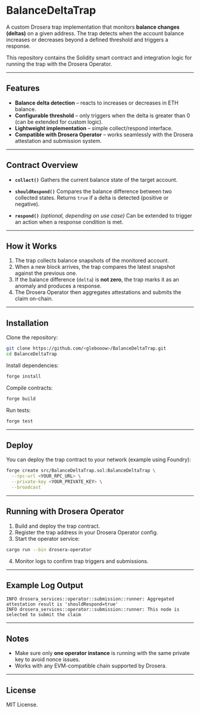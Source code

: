# BalanceDeltaTrap

A custom Drosera trap implementation that monitors **balance changes (deltas)** on a given address.
The trap detects when the account balance increases or decreases beyond a defined threshold and triggers a response.

This repository contains the Solidity smart contract and integration logic for running the trap with the Drosera Operator.

---

## Features

* **Balance delta detection** – reacts to increases or decreases in ETH balance.
* **Configurable threshold** – only triggers when the delta is greater than 0 (can be extended for custom logic).
* **Lightweight implementation** – simple collect/respond interface.
* **Compatible with Drosera Operator** – works seamlessly with the Drosera attestation and submission system.

---

## Contract Overview

* **`collect()`**
  Gathers the current balance state of the target account.

* **`shouldRespond()`**
  Compares the balance difference between two collected states.
  Returns `true` if a delta is detected (positive or negative).

* **`respond()`** *(optional, depending on use case)*
  Can be extended to trigger an action when a response condition is met.

---

## How it Works

1. The trap collects balance snapshots of the monitored account.
2. When a new block arrives, the trap compares the latest snapshot against the previous one.
3. If the balance difference (`delta`) is **not zero**, the trap marks it as an anomaly and produces a response.
4. The Drosera Operator then aggregates attestations and submits the claim on-chain.

---

## Installation

Clone the repository:

```bash
git clone https://github.com/<glebooow>/BalanceDeltaTrap.git
cd BalanceDeltaTrap
```

Install dependencies:

```bash
forge install
```

Compile contracts:

```bash
forge build
```

Run tests:

```bash
forge test
```

---

## Deploy

You can deploy the trap contract to your network (example using Foundry):

```bash
forge create src/BalanceDeltaTrap.sol:BalanceDeltaTrap \
  --rpc-url <YOUR_RPC_URL> \
  --private-key <YOUR_PRIVATE_KEY> \
  --broadcast
```

---

## Running with Drosera Operator

1. Build and deploy the trap contract.
2. Register the trap address in your Drosera Operator config.
3. Start the operator service:

```bash
cargo run --bin drosera-operator
```

4. Monitor logs to confirm trap triggers and submissions.

---

## Example Log Output

```
INFO drosera_services::operator::submission::runner: Aggregated attestation result is 'shouldRespond=true'
INFO drosera_services::operator::submission::runner: This node is selected to submit the claim
```

---

## Notes

* Make sure only **one operator instance** is running with the same private key to avoid nonce issues.
* Works with any EVM-compatible chain supported by Drosera.

---

## License

MIT License.
